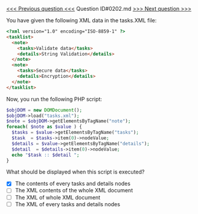 [<<< Previous question <<<](0201.md)  Question ID#0202.md  [>>> Next question >>>](0203.md) 

You have given the following XML data in the tasks.XML file:

```html
<?xml version="1.0" encoding="ISO-8859-1" ?>
<tasklist>
  <note>
    <tasks>Validate data</tasks>
    <details>String Validation</details>
  </note>
  <note>
    <tasks>Secure data</tasks>
    <details>Encryption</details>
  </note>
</tasklist>
```
Now, you run the following PHP script:
```php
$objDOM = new DOMDocument();
$objDOM->load("tasks.xml"); 
$note = $objDOM->getElementsByTagName("note");
foreach( $note as $value ) {
  $tasks = $value->getElementsByTagName("tasks");
  $task  = $tasks->item(0)->nodeValue;
  $details = $value->getElementsByTagName("details");
  $detail  = $details->item(0)->nodeValue;
  echo "$task :: $detail ";
}
```
What should be displayed when this script is executed?

- [x] The contents of every tasks and details nodes
- [ ] The XML contents of the whole XML document
- [ ] The XML of whole XML document
- [ ] The XML of every tasks and details nodes
